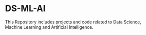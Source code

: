 # DS-ML-AI
This Repository includes projects and code related to Data Science, Machine Learning and Artificial Intelligence.
